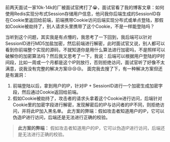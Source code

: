 前两天面试一家10k-14k的厂被面试官拷打了😭，面试官看了我的博客文章：如何使用Redis实现分布式Session存储用户信息，他问我你后端生成的SessionID存在Cookie里返回给前端，前端携带Cookie访问后端实现分布式或单点登陆，那假如Cookie被劫持了，别人请求头里携带了这个Cookie，不是一样能登陆吗？

当听到这个问题，其实我是有点懵的，我思考了一下回到，我后端可以针对SessionID进行MD5加盐加密，然后前端进行解密，此时面试官又说，别人都可以看到你前端整个实现的源码，不就知道你是用什么算法进行加密吗，不是照样可以破解你的加密算法吗？然后我又思考了一下，我说：后端可以根据用户登陆的IP时间段，比如一周或一个月都是这个IP则放行，否则拒绝访问，面试官听了好像不太满意，说我没有完整的解决方案😢😢😢。
面完我去搜了下，有一种解决方案但还是有漏洞：
1. 前端登陆以后，拿到用户的IP，针对IP + SessionID进行一个加密生成加密字段，然后通过Cookie返回给前端。
2. 假如Cookie被劫持了，攻击者的请求头拿着这个Cookie进行访问，后端针对Cookie里的加密字段进行解密，发现解密后的IP与访问者的IP不同，则拒绝访问，并将此IP加入黑名单。
   此方案的弊端：假如攻击者知道用户的IP，它可以伪造IP进行访问，后端还是无法进行正确的校验。
> **此方案的弊端：** 假如攻击者知道用户的IP，它可以伪造IP进行访问，后端还是无法进行正确的校验。